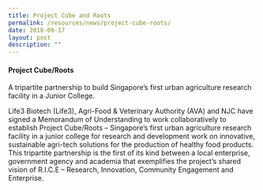 ```yaml
---
title: Project Cube and Roots
permalink: /resources/news/project-cube-roots/
date: 2018-09-17
layout: post
description: ""
---
```

#### Project Cube/Roots

A tripartite partnership to build Singapore’s first urban agriculture research facility in a Junior College.

Life3 Biotech (Life3), Agri-Food & Veterinary Authority (AVA) and NJC have signed a Memorandum of Understanding to work collaboratively to establish Project Cube/Roots – Singapore’s first urban agriculture research facility in a junior college for research and development work on innovative, sustainable agri-tech solutions for the production of healthy food products. This tripartite partnership is the first of its kind between a local enterprise, government agency and academia that exemplifies the project’s shared vision of R.I.C.E – Research, Innovation, Community Engagement and Enterprise.